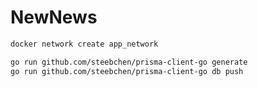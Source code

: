 # NewNews

```bash
docker network create app_network
```

```bash
go run github.com/steebchen/prisma-client-go generate
go run github.com/steebchen/prisma-client-go db push

```
